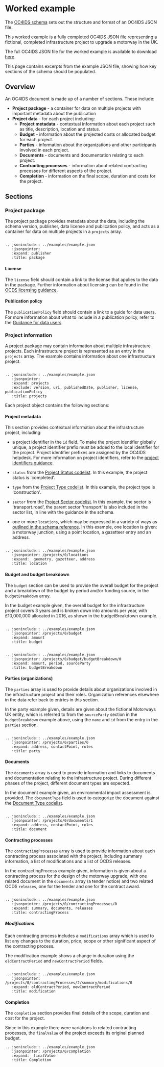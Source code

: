 # Worked example

The [OC4IDS schema](../reference/index.md) sets out the structure and format of an OC4IDS JSON file.

This worked example is a fully completed OC4IDS JSON file representing a fictional, completed infrastructure project to upgrade a motorway in the UK.

The full OC4IDS JSON file for the worked example is available to download [here](../../../../_static/example.json).

This page contains excerpts from the example JSON file, showing how key sections of the schema should be populated.

## Overview

An OC4IDS document is made up of a number of sections. These include:

* **Project package** - a container for data on multiple projects with important metadata about the publication
* **Project data** - for each project including:
  * **Project metadata** - contextual information about each project such as title, description, location and status.
  * **Budget** - information about the projected costs or allocated budget for each project.
  * **Parties** - information about the organizations and other participants involved in each project.
  * **Documents** - documents and documentation relating to each project.
  * **Contracting processes** - information about related contracting processes for different aspects of the project.
  * **Completion** - information on the final scope, duration and costs for the project.

## Sections

### Project package
The project package provides metadata about the data, including the schema version, publisher, data license and publication policy, and acts as a container for data on multiple projects in a `projects` array.

```eval_rst

.. jsoninclude:: ../examples/example.json
   :jsonpointer:
   :expand: publisher
   :title: package

```
#### License

The `license` field should contain a link to the license that applies to the data in the package. Further information about licensing can be found in the [OCDS licensing guidance](https://standard.open-contracting.org/latest/en/implementation/licensing/).

#### Publication policy

The `publicationPolicy` field should contain a link to a guide for data users. For more information about what to include in a publication policy, refer to the [Guidance for data users](guidance_for_data_users.md).

### Project information

A project package may contain information about multiple infrastructure projects. Each infrastructure project is represented as an entry in the `projects` array. The example contains information about one infrastructure project.

```eval_rst

.. jsoninclude:: ../examples/example.json
   :jsonpointer:
   :expand: projects
   :exclude: version, uri, publishedDate, publisher, license, publicationPolicy
   :title: projects

```

Each project object contains the following sections:

#### Project metadata

This section provides contextual information about the infrastructure project, including:

* a project identifier in the `id` field. To make the project identifier globally unique, a project identifier prefix must be added to the local identifier for the project. Project identifier prefixes are assigned by the OC4IDS helpdesk. For more information on project identifiers, refer to the [project identifiers guidance](https://github.com/open-contracting/infrastructure/pull/159/identifiers.md).

* `status` from the [Project Status codelist](../../../../reference/codelists/#projectstatus). In this example, the project status is 'completed'.

* `type` from the [Project Type codelist](../../../../reference/codelists/#projecttype). In this example, the project type is 'construction'.

* `sector` from the [Project Sector codelist](../../../../reference/codelists/#projectsector). In this example, the sector is 'transport.road', the parent sector 'transport' is also included in the sector list, in line with the guidance in the schema.

* one or more `locations`, which may be expressed in a variety of ways as [outlined in the schema reference](../../../../reference/schema/#location). In this example, one location is given: a motorway junction, using a point location, a gazetteer entry and an address.

```eval_rst

.. jsoninclude:: ../examples/example.json
   :jsonpointer: /projects/0/locations
   :expand:  geometry, gazetteer, address
   :title: location

```

#### Budget and budget breakdown

The `budget` section can be used to provide the overall budget for the project and a breakdown of the budget by period and/or funding source, in the `budgetBreakdown` array.

In the budget example given, the overall budget for the infrastructure project covers 3 years and is broken down into amounts per year, with £10,000,000 allocated in 2016, as shown in the budgetBreakdown example.

  ```eval_rst

  .. jsoninclude:: ../examples/example.json
     :jsonpointer: /projects/0/budget
     :expand: amount
     :title: budget

  ```

  ```eval_rst

  .. jsoninclude:: ../examples/example.json
     :jsonpointer: /projects/0/budget/budgetBreakdown/0
     :expand: amount, period, sourceParty
     :title: budgetBreakdown

  ```

#### Parties (organizations)

The `parties` array is used to provide details about organizations involved in the infrastructure project and their roles. Organization references elsewhere in the data refer back to entries in this section.

In the party example given, details are given about the fictional Motorways UK entity, which is referred to from the `sourceParty` section in the `budgetBreakdown` example above, using the `name` and `id` from the entry in the `parties` section.

```eval_rst

.. jsoninclude:: ../examples/example.json
   :jsonpointer: /projects/0/parties/0
   :expand: address, contactPoint, roles
   :title: party

```

#### Documents

The `documents` array is used to provide information and links to documents and documentation relating to the infrastructure project. During different phases of the project, different document types are expected.

In the document example given, an environmental impact assessment is provided. The `documentType` field is used to categorize the document against the [Document Type codelist](../../../../reference/codelists/#documenttype).

```eval_rst

.. jsoninclude:: ../examples/example.json
   :jsonpointer: /projects/0/documents/1
   :expand: address, contactPoint, roles
   :title: document

```

#### Contracting processes

The `contractingProcesses` array is used to provide information about each contracting process associated with the project, including summary information, a list of modifications and a list of OCDS releases.

In the contractingProcess example given, information is given about a contracting process for the design of the motorway upgrade, with one related document in the `documents` array (a tender notice) and two related OCDS `releases`, one for the tender and one for the contract award.

```eval_rst

.. jsoninclude:: ../examples/example.json
   :jsonpointer: /projects/0/contractingProcesses/0
   :expand: summary, documents, releases
   :title: contractingProcess

```

##### Modifications

Each contracting process includes a `modifications` array which is used to list any changes to the duration, price, scope or other significant aspect of the contracting process.

The modification example shows a change in duration using the `oldContractPeriod` and `newContractPeriod` fields.

```eval_rst

.. jsoninclude:: ../examples/example.json
   :jsonpointer: /projects/0/contractingProcesses/2/summary/modifications/0
   :expand: oldContractPeriod, newContractPeriod
   :title: modification

```

#### Completion

The `completion` section provides final details of the scope, duration and cost for the project.

Since in this example there were variations to related contracting processes, the `finalValue` of the project exceeds its original planned budget.

```eval_rst
.. jsoninclude:: ../examples/example.json
   :jsonpointer: /projects/0/completion
   :expand:  finalValue
   :title: Completion

```
